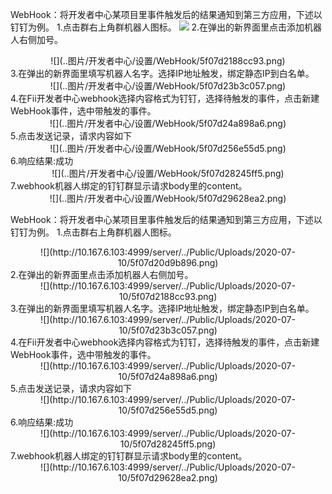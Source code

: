 WebHook：将开发者中心某项目里事件触发后的结果通知到第三方应用，下述以钉钉为例。
1.点击群右上角群机器人图标。
  ![](..图片/开发者中心/设置/WebHook/5f07d20d9b896.png)
2.在弹出的新界面里点击添加机器人右侧加号。
<div align=center>
  ![](..图片/开发者中心/设置/WebHook/5f07d2188cc93.png)
</div>
3.在弹出的新界面里填写机器人名字。选择IP地址触发，绑定静态IP到白名单。
<div align=center>
  ![](..图片/开发者中心/设置/WebHook/5f07d23b3c057.png)
</div>
4.在Fii开发者中心webhook选择内容格式为钉钉，选择待触发的事件，点击新建WebHook事件，选中带触发的事件。
<div align=center>
  ![](..图片/开发者中心/设置/WebHook/5f07d24a898a6.png)
</div>
5.点击发送记录，请求内容如下
<div align=center>
  ![](..图片/开发者中心/设置/WebHook/5f07d256e55d5.png)
</div>
6.响应结果:成功
<div align=center>
  ![](..图片/开发者中心/设置/WebHook/5f07d28245ff5.png)
</div>
7.webhook机器人绑定的钉钉群显示请求body里的content。
<div align=center>
  ![](..图片/开发者中心/设置/WebHook/5f07d29628ea2.png)
</div>


WebHook：将开发者中心某项目里事件触发后的结果通知到第三方应用，下述以钉钉为例。
1.点击群右上角群机器人图标。
<div align=center>![](http://10.167.6.103:4999/server/../Public/Uploads/2020-07-10/5f07d20d9b896.png)</div>
2.在弹出的新界面里点击添加机器人右侧加号。
<div align=center>![](http://10.167.6.103:4999/server/../Public/Uploads/2020-07-10/5f07d2188cc93.png)</div>
3.在弹出的新界面里填写机器人名字。选择IP地址触发，绑定静态IP到白名单。
<div align=center>![](http://10.167.6.103:4999/server/../Public/Uploads/2020-07-10/5f07d23b3c057.png)</div>
4.在Fii开发者中心webhook选择内容格式为钉钉，选择待触发的事件，点击新建WebHook事件，选中带触发的事件。
<div align=center>![](http://10.167.6.103:4999/server/../Public/Uploads/2020-07-10/5f07d24a898a6.png)</div>
5.点击发送记录，请求内容如下
<div align=center>![](http://10.167.6.103:4999/server/../Public/Uploads/2020-07-10/5f07d256e55d5.png)</div>
6.响应结果:成功
<div align=center>![](http://10.167.6.103:4999/server/../Public/Uploads/2020-07-10/5f07d28245ff5.png)</div>
7.webhook机器人绑定的钉钉群显示请求body里的content。
<div align=center>![](http://10.167.6.103:4999/server/../Public/Uploads/2020-07-10/5f07d29628ea2.png)</div>

